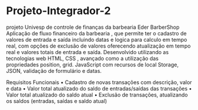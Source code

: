 # Projeto-Integrador-2
projeto Univesp de controle de finanças da barbearia Eder BarberShop
Aplicação de fluxo  financeiro da barbearia , que permite ter o cadastro de valores de entrada e saída incluindo datas e logica para calculo em tempo real, com opções de exclusão de valores oferecendo atualização em tempo real e valores totais de entrada e saída. Desenvolvido utilizando as tecnologias web HTML, CSS , avançado como a utilização das propriedades position, grid. JavaScript com recursos de local Storage, JSON, validação de formulário e datas.

 Requisitos Funcionais
•	  Cadastro de novas transações com descrição, valor e data
•	  Valor total atualizado do saldo de entradas/saídas das transações
•	  Valor total atualizado do saldo atual
•	  Exclusão de transações, atualizando os saldos (entradas, saídas e saldo atual)





